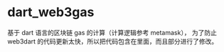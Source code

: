 # dart_web3gas

基于 dart 语言的区块链 gas 的计算（计算逻辑参考 metamask）， 为了防止 web3dart 的代码更新太快，所以把代码包含在里面，而且部分进行了修改。
